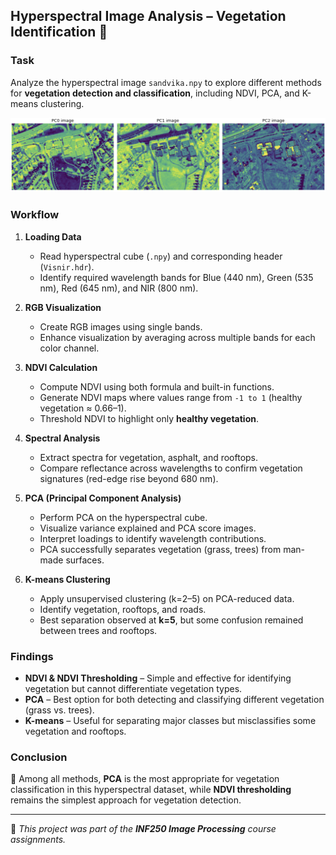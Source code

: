 ## Hyperspectral Image Analysis – Vegetation Identification 🌱

### Task  
Analyze the hyperspectral image `sandvika.npy` to explore different methods for **vegetation detection and classification**, including NDVI, PCA, and K-means clustering.

![Assignment 3 Preview](Assignments/Assignment03/A3.png)


### Workflow  
1. **Loading Data**  
   - Read hyperspectral cube (`.npy`) and corresponding header (`Visnir.hdr`).  
   - Identify required wavelength bands for Blue (440 nm), Green (535 nm), Red (645 nm), and NIR (800 nm).  

2. **RGB Visualization**  
   - Create RGB images using single bands.  
   - Enhance visualization by averaging across multiple bands for each color channel.  

3. **NDVI Calculation**  
   - Compute NDVI using both formula and built-in functions.  
   - Generate NDVI maps where values range from `-1 to 1` (healthy vegetation ≈ 0.66–1).  
   - Threshold NDVI to highlight only **healthy vegetation**.  

4. **Spectral Analysis**  
   - Extract spectra for vegetation, asphalt, and rooftops.  
   - Compare reflectance across wavelengths to confirm vegetation signatures (red-edge rise beyond 680 nm).  

5. **PCA (Principal Component Analysis)**  
   - Perform PCA on the hyperspectral cube.  
   - Visualize variance explained and PCA score images.  
   - Interpret loadings to identify wavelength contributions.  
   - PCA successfully separates vegetation (grass, trees) from man-made surfaces.  

6. **K-means Clustering**  
   - Apply unsupervised clustering (k=2–5) on PCA-reduced data.  
   - Identify vegetation, rooftops, and roads.  
   - Best separation observed at **k=5**, but some confusion remained between trees and rooftops.  

### Findings  
- **NDVI & NDVI Thresholding** – Simple and effective for identifying vegetation but cannot differentiate vegetation types.  
- **PCA** – Best option for both detecting and classifying different vegetation (grass vs. trees).  
- **K-means** – Useful for separating major classes but misclassifies some vegetation and rooftops.  

### Conclusion  
📌 Among all methods, **PCA** is the most appropriate for vegetation classification in this hyperspectral dataset, while **NDVI thresholding** remains the simplest approach for vegetation detection.  

---

📄 *This project was part of the **INF250 Image Processing** course assignments.*

